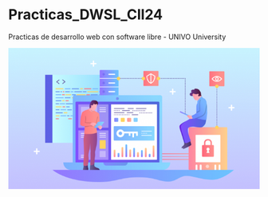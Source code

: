 # Practicas_DWSL_Cll24 

Practicas de desarrollo web con software libre - UNIVO University

![Imagen referente al tema](reference.png)
